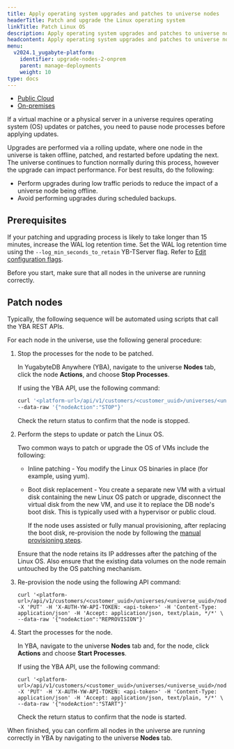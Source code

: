 ```yaml
---
title: Apply operating system upgrades and patches to universe nodes
headerTitle: Patch and upgrade the Linux operating system
linkTitle: Patch Linux OS
description: Apply operating system upgrades and patches to universe nodes.
headcontent: Apply operating system upgrades and patches to universe nodes
menu:
  v2024.1_yugabyte-platform:
    identifier: upgrade-nodes-2-onprem
    parent: manage-deployments
    weight: 10
type: docs
---
```


<ul class="nav nav-tabs-alt nav-tabs-yb">
  <li >
    <a href="../upgrade-nodes-csp/" class="nav-link">
      <i class="fa-solid fa-cloud"></i>
      Public Cloud
    </a>
  </li>

  <li >
    <a href="../upgrade-nodes/" class="nav-link active">
      <i class="fa-solid fa-building"></i>
      On-premises
    </a>
  </li>

<!--  <li>
    <a href="../kubernetes/" class="nav-link">
      <i class="fa-regular fa-dharmachakra" aria-hidden="true"></i>
      Kubernetes
    </a>
  </li>
-->
</ul>

If a virtual machine or a physical server in a universe requires operating system (OS) updates or patches, you need to pause node processes before applying updates.

Upgrades are performed via a rolling update, where one node in the universe is taken offline, patched, and restarted before updating the next. The universe continues to function normally during this process, however the upgrade can impact performance. For best results, do the following:

- Perform upgrades during low traffic periods to reduce the impact of a universe node being offline.
- Avoid performing upgrades during scheduled backups.

## Prerequisites

If your patching and upgrading process is likely to take longer than 15 minutes, increase the WAL log retention time. Set the WAL log retention time using the `--log_min_seconds_to_retain` YB-TServer flag. Refer to [Edit configuration flags](../edit-config-flags/).

Before you start, make sure that all nodes in the universe are running correctly.

## Patch nodes

Typically, the following sequence will be automated using scripts that call the YBA REST APIs.

For each node in the universe, use the following general procedure:

1. Stop the processes for the node to be patched.

    In YugabyteDB Anywhere (YBA), navigate to the universe **Nodes** tab, click the node **Actions**, and choose **Stop Processes**.

    If using the YBA API, use the following command:

    ```sh
    curl '<platform-url>/api/v1/customers/<customer_uuid>/universes/<universe_uuid>/nodes/<node_name>' -X 'PUT' -H 'X-AUTH-YW-API-TOKEN: <api-token>' -H 'Content-Type: application/json' -H 'Accept: application/json, text/plain, */*' \
    --data-raw '{"nodeAction":"STOP"}'
    ```

    Check the return status to confirm that the node is stopped.

1. Perform the steps to update or patch the Linux OS.

    Two common ways to patch or upgrade the OS of VMs include the following:

    - Inline patching - You modify the Linux OS binaries in place (for example, using yum).
    - Boot disk replacement - You create a separate new VM with a virtual disk containing the new Linux OS patch or upgrade, disconnect the virtual disk from the new VM, and use it to replace the DB node's boot disk. This is typically used with a hypervisor or public cloud.

        If the node uses assisted or fully manual provisioning, after replacing the boot disk, re-provision the node by following the [manual provisioning steps](../../configure-yugabyte-platform/on-premises-script/).

    Ensure that the node retains its IP addresses after the patching of the Linux OS. Also ensure that the existing data volumes on the node remain untouched by the OS patching mechanism.

1. Re-provision the node using the following API command:

    ```shell
    curl '<platform-url>/api/v1/customers/<customer_uuid>/universes/<universe_uuid>/nodes/<node_name>' -X 'PUT' -H 'X-AUTH-YW-API-TOKEN: <api-token>' -H 'Content-Type: application/json' -H 'Accept: application/json, text/plain, */*' \
    --data-raw '{"nodeAction":"REPROVISION"}'
    ```

1. Start the processes for the node.

    In YBA, navigate to the universe **Nodes** tab and, for the node, click **Actions** and choose **Start Processes**.

    If using the YBA API, use the following command:

    ```shell
    curl '<platform-url>/api/v1/customers/<customer_uuid>/universes/<universe_uuid>/nodes/<node_name>' -X 'PUT' -H 'X-AUTH-YW-API-TOKEN: <api-token>' -H 'Content-Type: application/json' -H 'Accept: application/json, text/plain, */*' \
    --data-raw '{"nodeAction":"START"}'
    ```

    Check the return status to confirm that the node is started.

When finished, you can confirm all nodes in the universe are running correctly in YBA by navigating to the universe **Nodes** tab.
